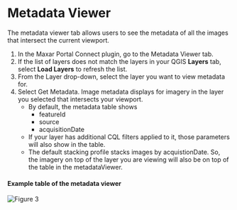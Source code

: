 # Metadata Viewer
The metadata viewer tab allows users to see the metadata of all the images that intersect
the current viewport.

1. In the Maxar Portal Connect plugin, go to the Metadata Viewer tab.
2. If the list of layers does not match the layers in your QGIS **Layers** tab, select **Load Layers**
to refresh the list.
3. From the Layer drop-down, select the layer you want to view metadata for.
4. Select Get Metadata. Image metadata displays for imagery in the layer you selected that intersects
your viewport.
    * By default, the metadata table shows
        * featureId
        * source
        * acquisitionDate
    * If your layer has additional CQL filters applied to it, those parameters will also show in the table.
    * The default stacking profile stacks images by acquistionDate. So, the imagery on top of the layer
you are viewing will also be on top of the table in the metadataViewer.
#### Example table of the metadata viewer
![Figure 3](/images/metadataViewer.PNG)